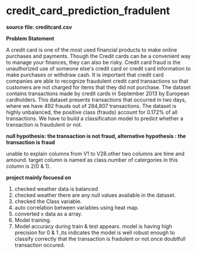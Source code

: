 # credit_card_prediction_fradulent

**source file: creditcard.csv**

**Problem Statement**

A credit card is one of the most used financial products to make online purchases and payments. Though the Credit cards can be a convenient way to manage your finances, they can also be risky. Credit card fraud is the unauthorized use of someone else's credit card or credit card information to make purchases or withdraw cash. It is important that credit card companies are able to recognize fraudulent credit card transactions so that customers are not charged for items that they did not purchase. The dataset contains transactions made by credit cards in September 2013 by European cardholders. This dataset presents transactions that occurred in two days, where we have 492 frauds out of 284,807 transactions. The dataset is highly unbalanced, the positive class (frauds) account for 0.172% of all transactions. We have to build a classification model to predict whether a transaction is fraudulent or not.


**null hypothesis: the transaction is not fraud, alternative hypothesis :  the transaction is fraud**

unable to explain columns from V1 to V28.other two columns are time and amound.
target column is named as class.number of catergories in this column is 2(0 & 1).


**project mainly focuesd on**
1. checked weather data is balanced
2. checked weather there are any null values available in the dataset.
3. checked the Class variable.
4. auto correlation between variables using heat map.
5. converted x data as a array.
6. Model training.
7. Model accuracy during train & test appears.
model is having high precision for 0 & 1 ,its indicates the model is well robust enough to classify correctly that the transaction is fradulent or not.once doubtfull transaction occured.

